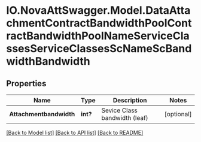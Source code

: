 # IO.NovaAttSwagger.Model.DataAttachmentContractBandwidthPoolContractBandwidthPoolNameServiceClassesServiceClassesScNameScBandwidthBandwidth
## Properties

Name | Type | Description | Notes
------------ | ------------- | ------------- | -------------
**Attachmentbandwidth** | **int?** | Sevice Class bandwidth (leaf) | [optional] 

[[Back to Model list]](../README.md#documentation-for-models) [[Back to API list]](../README.md#documentation-for-api-endpoints) [[Back to README]](../README.md)

